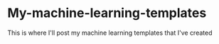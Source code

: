 # My-machine-learning-templates
This is where I'll post my machine learning templates that I've created
